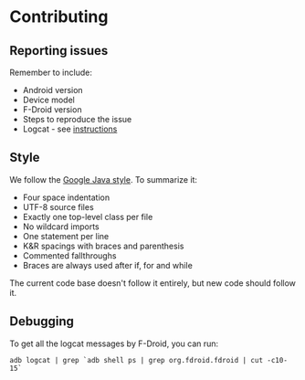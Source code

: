 Contributing
============

Reporting issues
----------------

Remember to include:

* Android version
* Device model
* F-Droid version
* Steps to reproduce the issue
* Logcat - see [instructions](https://f-droid.org/wiki/page/Getting_logcat_messages_after_crash)

Style
-----

We follow the [Google Java style](https://google-styleguide.googlecode.com/svn/trunk/javaguide.html).
To summarize it:

* Four space indentation
* UTF-8 source files
* Exactly one top-level class per file
* No wildcard imports
* One statement per line
* K&R spacings with braces and parenthesis
* Commented fallthroughs
* Braces are always used after if, for and while

The current code base doesn't follow it entirely, but new code should follow
it.

Debugging
---------

To get all the logcat messages by F-Droid, you can run:

	adb logcat | grep `adb shell ps | grep org.fdroid.fdroid | cut -c10-15`
